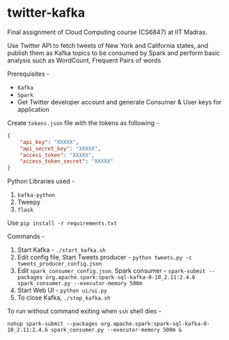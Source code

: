 # twitter-kafka

Final assignment of Cloud Computing course (CS6847) at IIT Madras.

Use Twitter API to fetch tweets of New York and California states, and publish them as Kafka topics to be consumed by Spark and perform basic analysis such as WordCount, Frequent Pairs of words

Prerequisites -

- `Kafka`
- `Spark`
- Get Twitter developer account and generate Consumer & User keys for application

Create `tokens.json` file with the tokens as following -

```json
{
    "api_key": "XXXXX",
    "api_secret_key": "XXXXX",
    "access_token": "XXXXX",
    "access_token_secret": "XXXXX"
}
```

Python Libraries used -

1. `kafka-python`
2. Tweepy
3. `flask`

Use `pip install -r requirements.txt`

Commands -

1. Start Kafka - `./start_kafka.sh`
2. Edit config file, Start Tweets producer - `python tweets.py -c tweets_producer_config.json`
3. Edit `spark_consumer_config.json`.
    Spark consumer - `spark-submit --packages org.apache.spark:spark-sql-kafka-0-10_2.11:2.4.6 spark_consumer.py --executor-memory 500m`
4. Start Web UI - `python ui/ui.py`
5. To close Kafka, `./stop_kafka.sh`

To run without command exiting when `ssh` shell dies -

```shell
nohup spark-submit --packages org.apache.spark:spark-sql-kafka-0-10_2.11:2.4.6 spark_consumer.py --executor-memory 500m &
```
